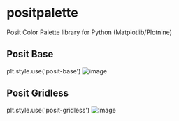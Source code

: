 # positpalette
Posit Color Palette library for Python (Matplotlib/Plotnine)

## Posit Base
plt.style.use('posit-base')
![image](https://user-images.githubusercontent.com/57546826/194111884-60fbfa67-05ad-45e5-829c-95cfbb76a7b3.png)

## Posit Gridless
plt.style.use('posit-gridless')
![image](https://user-images.githubusercontent.com/57546826/194112143-7ec1f2e3-f5b2-4a73-885e-3323520546a7.png)
